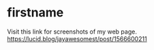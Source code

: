 
# firstname

Visit this link for screenshots of my web page. https://lucid.blog/jayawesomest/post/1566600211
